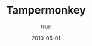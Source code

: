 ---
title: Tampermonkey
description: The world's most popular userscript manager
date: 2010-05-01
author:
  - name: Jan Biniok
    custom: true
buttons:
  - browser: chrome
    img: /uploads/browser/chrome.png
    href: https://chrome.google.com/webstore/detail/tampermonkey/dhdgffkkebhmkfjojejmpbldmpobfkfo
  - browser: firefox
    img: /uploads/browser/firefox.png
    href: https://addons.mozilla.org/en-US/firefox/addon/tampermonkey/
  - browser: newedge
    img: /uploads/browser/newedge.png
    href: https://microsoftedge.microsoft.com/addons/detail/tampermonkey/iikmkjmpaadaobahmlepeloendndfphd
  - browser: edge
    img: /uploads/browser/edge.png
    href: https://www.microsoft.com/store/apps/9NBLGGH5162S
  - browser: safari
    img: /uploads/browser/safari.png
    href: https://safari-extensions.apple.com/details/?id=net.tampermonkey.safari-G3XV72R5TC
  - browser: opera
    img: /uploads/browser/opera.png
    href: https://addons.opera.com/en/extensions/details/tampermonkey-beta/
  - browser: ios
    img: /uploads/browser/ios.png
    href: https://safari-extensions.apple.com/details/?id=net.tampermonkey.safari-G3XV72R5TC
  - browser: android
    img: /uploads/browser/android.png
    href: https://play.google.com/store/apps/details?id=net.biniok.tampermonkey
  - type: 1
    name: Website
    href: https://www.tampermonkey.net
---